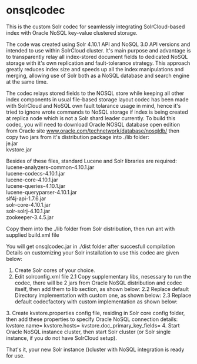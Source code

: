 onsqlcodec
==========
This is the custom Solr codec for seamlessly integrating SolrCloud-based index with Oracle NoSQL key-value clustered storage.

The code was created using Solr 4.10.1 API and NoSQL 3.0 API versions and intended to use within SolrCloud cluster.
It's main purpose and advantage is to transparently relay all index-stored document fields to dedicated NoSQL storage 
with it's own replication and fault-tolerance strategy. This approach greatly reduces index size and speeds up 
all the index manipulations and merging, allowing use of Solr both as a NoSQL database and search engine at the same time.

The codec  relays stored fields to the NOSQL store while keeping all other index components in usual file-based storage layout
codec has been made with SolrCloud and NoSQL own fault tolarance usage in mind, hence it's tried to ignore wrote commands 
to NoSQL storage if index is being created at replica node which is not a Solr shard leader currently.
To build this codec, you will need to download Oracle NOSQL database open edition from Oracle site
www.oracle.com/technetwork/database/nosqldb/
then copy two jars from it's distribution package into ./lib folder:<br/>
je.jar<br/>
kvstore.jar<br/>

Besides of these files, standard Lucene and Solr libraries are required:<br/>
lucene-analyzers-common-4.10.1.jar<br/>
lucene-codecs-4.10.1.jar<br/>
lucene-core-4.10.1.jar<br/>
lucene-queries-4.10.1.jar<br/>
lucene-queryparser-4.10.1.jar<br/>
slf4j-api-1.7.6.jar<br/>
solr-core-4.10.1.jar<br/>
solr-solrj-4.10.1.jar<br/>
zookeeper-3.4.5.jar<br/>

Copy them into the ./lib folder from Solr distribution, then run ant with supplied build.xml file

You will get onsqlcodec.jar in ./dist folder after succesfull compilation
Details on customizing your Solr installation to use this codec are given below:
1. Create Solr cores of your choice.
2. Edit solrconfig.xml file
  2.1 Copy supplementary libs, nesessary to run the codec, there will be 2 jars from Oracle NoSQL distribution and codec itself, 
      then add them to lib section, as shown below:
       <lib path="../onsqlcodec.jar" /> 
       <lib path="../kvstore.jar" /> 
       <lib path="../je.jar" /> 
  2.2 Replace default Directory implementation with custom one, as shown below:
  <directoryFactory name="DirectoryFactory" 
                    class="${solr.directoryFactory:dell.apps.lucene.codecs.onsql.ONSQLWrapperDirectoryFactory}">
  2.3 Replace default codecfactory with custom implementation as shown below:
  <codecFactory class="dell.apps.lucene.codecs.onsql.ONSQLCodecFactory"/>
3. Create kvstore.properties config file, residing in Solr core config folder, then add these properties to specify Oracle NoSQL connection details:
kvstore.name=<put_name_of_your_Oracle_NoSQL_instance_here>
kvstore.hosts=<put_comma_separated_list_of_host:port_connections_to_nosqlstore_here>
kvstore.doc_primary_key_fields=<put_list_of_document_field_names_to_uniquely_identify_doc_here>
4. Start Oracle NoSQL instance cluster, then start Solr cluster (or Solr single instance, if you do not have SolrCloud setup).

That's it, your new Solr instance ()cluster with NoSQL integration is ready for use.






